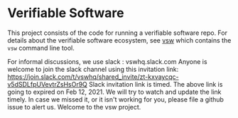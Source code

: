 # Verifiable Software

This project consists of the code for running a verifiable software repo. For
details about the verifiable software ecosystem, see
[vsw](https://github.com/verifiablesoftware/vsw) which contains the `vsw`
command line tool.

For informal discussions, we use slack : vswhq.slack.com
Anyone is welcome to join the slack channel using this invitation link: https://join.slack.com/t/vswhq/shared_invite/zt-kxvaycqc-v5dSDLfpUVevtrZsHsOr9Q
Slack invitation link is timed. The above link is going to expired on Feb 12, 2021. We will try to watch and update the link timely. In case we missed it, or it isn't working for you, please file a github issue to alert us. Welcome to the vsw project.
